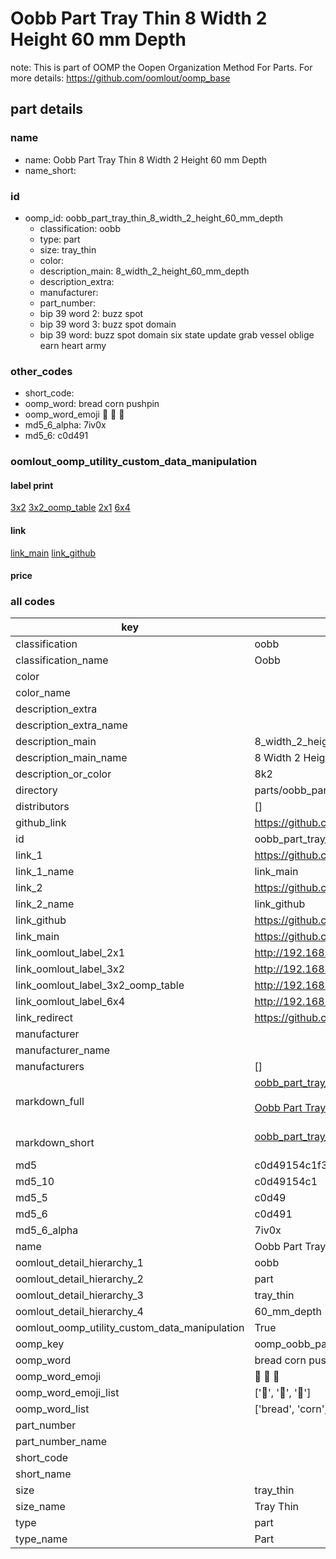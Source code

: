 # Oobb Part Tray Thin 8 Width 2 Height 60 mm Depth  

note: This is part of OOMP the Oopen Organization Method For Parts. For more details: https://github.com/oomlout/oomp_base

##  part details
  







### name
* name: Oobb Part Tray Thin 8 Width 2 Height 60 mm Depth
* name_short: 
### id
* oomp_id: oobb_part_tray_thin_8_width_2_height_60_mm_depth
  * classification: oobb
  * type: part
  * size: tray_thin
  * color: 
  * description_main: 8_width_2_height_60_mm_depth
  * description_extra: 
  * manufacturer: 
  * part_number: 
  * bip 39 word 2: buzz spot
  * bip 39 word 3: buzz spot domain
  * bip 39 word: buzz spot domain six state update grab vessel oblige earn heart army

### other_codes
* short_code: 
* oomp_word: bread corn pushpin
* oomp_word_emoji :bread: :corn: :pushpin:
* md5_6_alpha: 7iv0x
* md5_6: c0d491






### oomlout_oomp_utility_custom_data_manipulation
#### label print
[3x2](http://192.168.1.245:1112/?label=oomp%207iv0x)
[3x2_oomp_table](http://192.168.1.108:1112/?label=oomp%207iv0x)
[2x1](http://192.168.1.242:1112/?label=oomp%207iv0x)
[6x4](http://192.168.1.55:1112/?label=oomp%207iv0x)    

#### link

[link_main](https://github.com/oomlout/oomlout_oomp_version_1_messy/tree/main/parts/oobb_part_tray_thin_8_width_2_height_60_mm_depth) [link_github](https://github.com/oomlout/oomlout_oomp_version_1_messy/tree/main/parts/oobb_part_tray_thin_8_width_2_height_60_mm_depth)                             

#### price







### all codes 
| key | value |  
| --- | --- |  
| classification | oobb |  
| classification_name | Oobb |  
| color |  |  
| color_name |  |  
| description_extra |  |  
| description_extra_name |  |  
| description_main | 8_width_2_height_60_mm_depth |  
| description_main_name | 8 Width 2 Height 60 mm Depth |  
| description_or_color | 8k2 |  
| directory | parts/oobb_part_tray_thin_8_width_2_height_60_mm_depth |  
| distributors | [] |  
| github_link | https://github.com/oomlout/oomlout_oomp_part_src/tree/main/parts/oobb_part_tray_thin_8_width_2_height_60_mm_depth |  
| id | oobb_part_tray_thin_8_width_2_height_60_mm_depth |  
| link_1 | https://github.com/oomlout/oomlout_oomp_version_1_messy/tree/main/parts/oobb_part_tray_thin_8_width_2_height_60_mm_depth |  
| link_1_name | link_main |  
| link_2 | https://github.com/oomlout/oomlout_oomp_version_1_messy/tree/main/parts/oobb_part_tray_thin_8_width_2_height_60_mm_depth |  
| link_2_name | link_github |  
| link_github | https://github.com/oomlout/oomlout_oomp_version_1_messy/tree/main/parts/oobb_part_tray_thin_8_width_2_height_60_mm_depth |  
| link_main | https://github.com/oomlout/oomlout_oomp_version_1_messy/tree/main/parts/oobb_part_tray_thin_8_width_2_height_60_mm_depth |  
| link_oomlout_label_2x1 | http://192.168.1.242:1112/?label=oomp%207iv0x |  
| link_oomlout_label_3x2 | http://192.168.1.245:1112/?label=oomp%207iv0x |  
| link_oomlout_label_3x2_oomp_table | http://192.168.1.108:1112/?label=oomp%207iv0x |  
| link_oomlout_label_6x4 | http://192.168.1.55:1112/?label=oomp%207iv0x |  
| link_redirect | https://github.com/oomlout/oomlout_oomp_version_1_messy/tree/main/parts/oobb_part_tray_thin_8_width_2_height_60_mm_depth |  
| manufacturer |  |  
| manufacturer_name |  |  
| manufacturers | [] |  
| markdown_full | [oobb_part_tray_thin_8_width_2_height_60_mm_depth](none)<br>[](none)<br>[Oobb Part Tray Thin 8 Width 2 Height 60 Mm Depth](none)<br><br> |  
| markdown_short | [oobb_part_tray_thin_8_width_2_height_60_mm_depth](none)<br><br> |  
| md5 | c0d49154c1f30cabba6a6c9c81f4b0fc |  
| md5_10 | c0d49154c1 |  
| md5_5 | c0d49 |  
| md5_6 | c0d491 |  
| md5_6_alpha | 7iv0x |  
| name | Oobb Part Tray Thin 8 Width 2 Height 60 mm Depth |  
| oomlout_detail_hierarchy_1 | oobb |  
| oomlout_detail_hierarchy_2 | part |  
| oomlout_detail_hierarchy_3 | tray_thin |  
| oomlout_detail_hierarchy_4 | 60_mm_depth |  
| oomlout_oomp_utility_custom_data_manipulation | True |  
| oomp_key | oomp_oobb_part_tray_thin_8_width_2_height_60_mm_depth |  
| oomp_word | bread corn pushpin |  
| oomp_word_emoji | :bread: :corn: :pushpin: |  
| oomp_word_emoji_list | [':bread:', ':corn:', ':pushpin:'] |  
| oomp_word_list | ['bread', 'corn', 'pushpin'] |  
| part_number |  |  
| part_number_name |  |  
| short_code |  |  
| short_name |  |  
| size | tray_thin |  
| size_name | Tray Thin |  
| type | part |  
| type_name | Part |  
